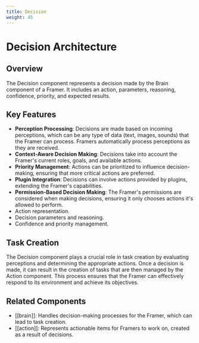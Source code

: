 ```yaml
---
title: Decision
weight: 45
---
```


# Decision Architecture

## Overview

The Decision component represents a decision made by the Brain component of a Framer. It includes an action, parameters, reasoning, confidence, priority, and expected results.

## Key Features

- **Perception Processing**: Decisions are made based on incoming perceptions, which can be any type of data (text, images, sounds) that the Framer can process. Framers automatically process perceptions as they are received.
- **Context-Aware Decision Making**: Decisions take into account the Framer's current roles, goals, and available actions.
- **Priority Management**: Actions can be prioritized to influence decision-making, ensuring that more critical actions are preferred.
- **Plugin Integration**: Decisions can involve actions provided by plugins, extending the Framer's capabilities.
- **Permission-Based Decision Making**: The Framer's permissions are considered when making decisions, ensuring it only chooses actions it's allowed to perform.
- Action representation.
- Decision parameters and reasoning.
- Confidence and priority management.

## Task Creation

The Decision component plays a crucial role in task creation by evaluating perceptions and determining the appropriate actions. Once a decision is made, it can result in the creation of tasks that are then managed by the Action component. This process ensures that the Framer can effectively respond to its environment and achieve its objectives.

## Related Components

- [[brain]]: Handles decision-making processes for the Framer, which can lead to task creation.
- [[action]]: Represents actionable items for Framers to work on, created as a result of decisions.
